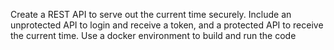 Create a REST API to serve out the current time securely. Include an unprotected API to login and receive a token, and a protected API to receive the current time. Use a docker environment to build and run the code
